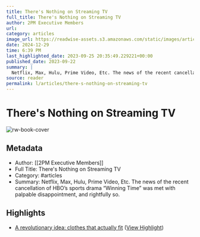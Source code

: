 ```yaml
---
title: There's Nothing on Streaming TV
full_title: There's Nothing on Streaming TV
author: 2PM Executive Members
url: 
category: articles
image_url: https://readwise-assets.s3.amazonaws.com/static/images/article4.6bc1851654a0.png
date: 2024-12-29
time: 6:39 PM
last_highlighted_date: 2023-09-25 20:35:49.229221+00:00
published_date: 2023-09-22
summary: |
  Netflix, Max, Hulu, Prime Video, Etc. The news of the recent cancellation of HBO’s sports drama “Winning Time” was met with palpable disappointment, and rightfully so.
source: reader
permalink: l/articles/there-s-nothing-on-streaming-tv
---
```

# There's Nothing on Streaming TV

![rw-book-cover](https://readwise-assets.s3.amazonaws.com/static/images/article4.6bc1851654a0.png)

## Metadata
- Author: [[2PM Executive Members]]
- Full Title: There's Nothing on Streaming TV
- Category: #articles
- Summary: Netflix, Max, Hulu, Prime Video, Etc. The news of the recent cancellation of HBO’s sports drama “Winning Time” was met with palpable disappointment, and rightfully so.

## Highlights
- [A revolutionary idea: clothes that actually fit](https://2PML.us17.list-manage.com/track/click?u=e5c9ff1dc004212156ddfb8ed&id=de396b49cb&e=b4a0bccc17) ([View Highlight](https://read.readwise.io/read/01hb70w9k50vtt35s5b3dqaj41))



